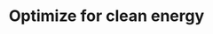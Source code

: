 ---
layout: best-practice
title: "Optimize for clean energy"
order: 27
icon: /assets/climate-icons/Icon-Building.svg
number: "27"
section: Become Carbon Aware

matter: |
  Zooming in on digital emissions and impact is critical 
  to building a coherent plan to start or accelerate your sustainable
  journey. Whether you manage a website, a platform or an app, there
  are different service providers, tools, and platforms to help you
  measure your impact and build a compelling pathway to
  sustainability.

do: |
  - Choose the right metrics

  Figure out whether you have the resources internally 
  to undertake an initial audit and ongoing measurement, 
  or if you may need to outsource this phase

  There are some great free tools that can help you to get started
  and measure simple web pages, such as Ecograder or Beacon -
  both powered by CO2.js. You can also get a Digital Ratings or
  Score using Sustainable Web Design or eco Index - the latter is
  available only in French.

  Other tools offer specific measurements depending on 
  your needs, such as CO2.js for websites, apps, and platforms,
  Greenspector for user scenarios or web apps, Step CI for APIs, or
  Cloud Carbon Footprint for cloud services

  You can understand the impact of existing third parties 
  with BuiltWith or Are my third parties green

  We recommend that you go with tools designed with companies
  like yours in mind that offer specialist features, such as fruggr.io,
  Verdikt, or Greenframe if you're ready to invest in 
  a comprehensive solution

  Make sure measurements include impacts from devices,
  networks, and data centers across their life cycle
  (manufacturing, distribution, usage, to end of life)


success: |
  Collective efforts to gauge and reduce ecological
  footprints

  Cross-departmental participation in green
  initiatives

consider: |
  As a product leader, it's important to recognize that your
  impact and influence can extend beyond the digital realm. As an
  example, if shipping emissions are a big chunk of the emissions
  profile of your e-commerce business, you could lower emissions
  by reducing the return rate of your physical product (by helping
  users buy the right product, at the right size, colour, specs, etc.)
  and by partnering with sustainable, electric local shipping
  companies.
  In 2022, approximately 16.5% of items purchased online were
  returned in the US. Imagine the impact you could make by
  offering a better purchasing experience! Read more on how to
  Influence your value chain and partners.
---